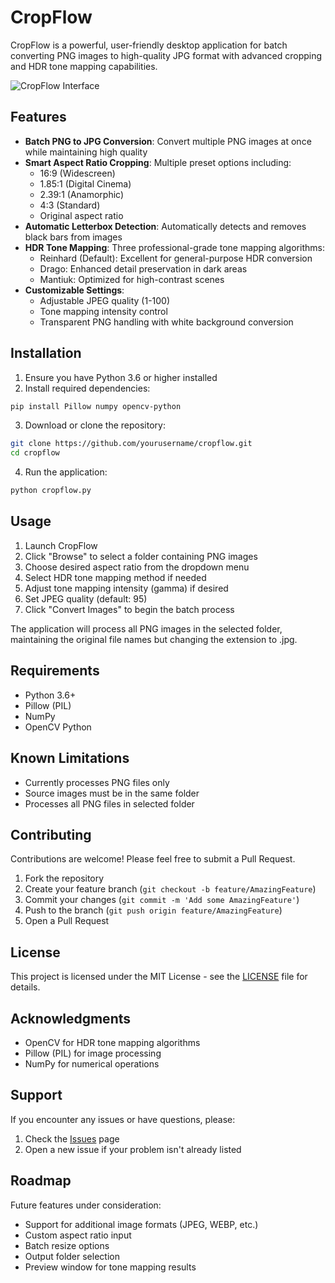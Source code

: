 # CropFlow

CropFlow is a powerful, user-friendly desktop application for batch converting PNG images to high-quality JPG format with advanced cropping and HDR tone mapping capabilities.

![CropFlow Interface](placeholder-for-screenshot.png)

## Features

- **Batch PNG to JPG Conversion**: Convert multiple PNG images at once while maintaining high quality
- **Smart Aspect Ratio Cropping**: Multiple preset options including:
  - 16:9 (Widescreen)
  - 1.85:1 (Digital Cinema)
  - 2.39:1 (Anamorphic)
  - 4:3 (Standard)
  - Original aspect ratio
- **Automatic Letterbox Detection**: Automatically detects and removes black bars from images
- **HDR Tone Mapping**: Three professional-grade tone mapping algorithms:
  - Reinhard (Default): Excellent for general-purpose HDR conversion
  - Drago: Enhanced detail preservation in dark areas
  - Mantiuk: Optimized for high-contrast scenes
- **Customizable Settings**:
  - Adjustable JPEG quality (1-100)
  - Tone mapping intensity control
  - Transparent PNG handling with white background conversion

## Installation

1. Ensure you have Python 3.6 or higher installed
2. Install required dependencies:
```bash
pip install Pillow numpy opencv-python
```

3. Download or clone the repository:
```bash
git clone https://github.com/yourusername/cropflow.git
cd cropflow
```

4. Run the application:
```bash
python cropflow.py
```

## Usage

1. Launch CropFlow
2. Click "Browse" to select a folder containing PNG images
3. Choose desired aspect ratio from the dropdown menu
4. Select HDR tone mapping method if needed
5. Adjust tone mapping intensity (gamma) if desired
6. Set JPEG quality (default: 95)
7. Click "Convert Images" to begin the batch process

The application will process all PNG images in the selected folder, maintaining the original file names but changing the extension to .jpg.

## Requirements

- Python 3.6+
- Pillow (PIL)
- NumPy
- OpenCV Python

## Known Limitations

- Currently processes PNG files only
- Source images must be in the same folder
- Processes all PNG files in selected folder

## Contributing

Contributions are welcome! Please feel free to submit a Pull Request.

1. Fork the repository
2. Create your feature branch (`git checkout -b feature/AmazingFeature`)
3. Commit your changes (`git commit -m 'Add some AmazingFeature'`)
4. Push to the branch (`git push origin feature/AmazingFeature`)
5. Open a Pull Request

## License

This project is licensed under the MIT License - see the [LICENSE](LICENSE) file for details.

## Acknowledgments

- OpenCV for HDR tone mapping algorithms
- Pillow (PIL) for image processing
- NumPy for numerical operations

## Support

If you encounter any issues or have questions, please:
1. Check the [Issues](https://github.com/yourusername/cropflow/issues) page
2. Open a new issue if your problem isn't already listed

## Roadmap

Future features under consideration:
- Support for additional image formats (JPEG, WEBP, etc.)
- Custom aspect ratio input
- Batch resize options
- Output folder selection
- Preview window for tone mapping results
